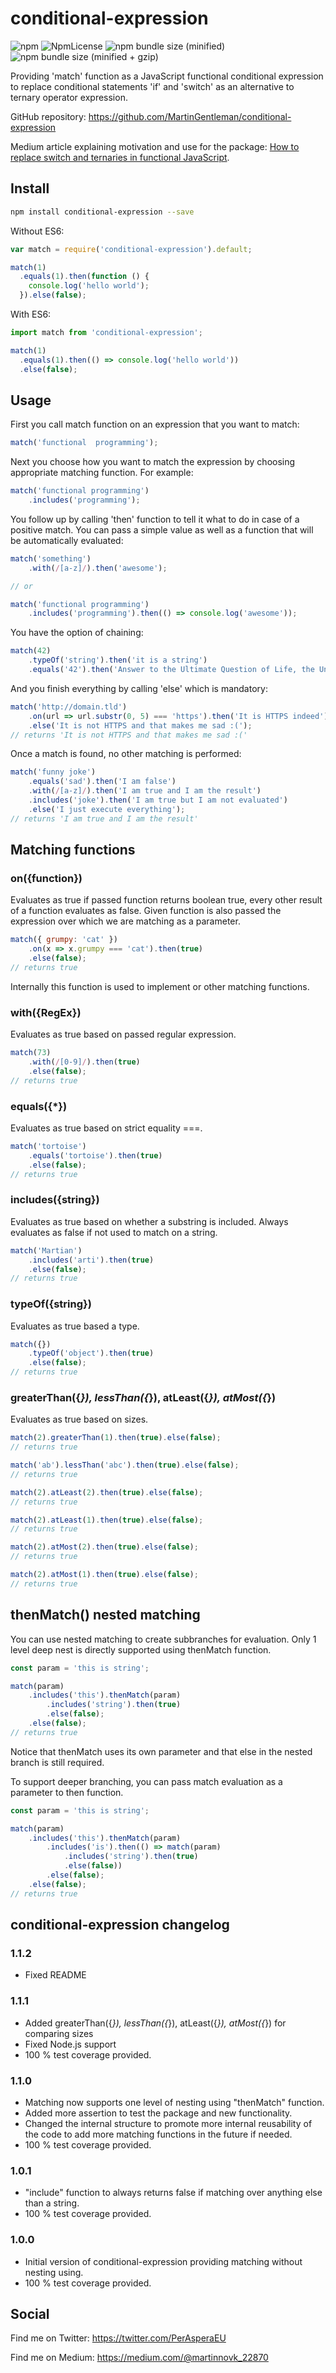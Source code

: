 # conditional-expression

![npm](https://img.shields.io/npm/v/conditional-expression.svg)
![NpmLicense](https://img.shields.io/npm/l/conditional-expression.svg)
![npm bundle size (minified)](https://img.shields.io/bundlephobia/min/conditional-expression.svg)
![npm bundle size (minified + gzip)](https://img.shields.io/bundlephobia/minzip/conditional-expression.svg)

Providing 'match' function as a JavaScript functional conditional
expression to replace conditional statements 'if' and 'switch'
as an alternative to ternary operator expression.

GitHub repository: https://github.com/MartinGentleman/conditional-expression

Medium article explaining motivation and use for the package: [How to replace switch and ternaries in functional JavaScript](https://medium.com/@martinnovk_22870/how-to-replace-switch-and-ternaries-in-functional-javascript-a011f0e93a31).

## Install


```sh
npm install conditional-expression --save
```

Without ES6:

```js
var match = require('conditional-expression').default;

match(1)
  .equals(1).then(function () {
    console.log('hello world');
  }).else(false);

```

With ES6:

```js
import match from 'conditional-expression';

match(1)
  .equals(1).then(() => console.log('hello world'))
  .else(false);

```

## Usage

First you call match function on an expression that you want to match:

```js
match('functional  programming');
```

Next you choose how you want to match the expression by choosing
appropriate matching function. For example:

```js
match('functional programming')
    .includes('programming');
```

You follow up by calling 'then' function to tell it what to do in case
of a positive match. You can pass a simple value as well as a function
that will be automatically evaluated:

```js
match('something')
    .with(/[a-z]/).then('awesome');

// or

match('functional programming')
    .includes('programming').then(() => console.log('awesome'));
```

You have the option of chaining:

```js
match(42)
    .typeOf('string').then('it is a string')
    .equals('42').then('Answer to the Ultimate Question of Life, the Universe, and Everything');
```

And you finish everything by calling 'else' which is mandatory:

```js
match('http://domain.tld')
    .on(url => url.substr(0, 5) === 'https').then('It is HTTPS indeed')
    .else('It is not HTTPS and that makes me sad :(');
// returns 'It is not HTTPS and that makes me sad :('
```

Once a match is found, no other matching is performed:

```js
match('funny joke')
    .equals('sad').then('I am false')
    .with(/[a-z]/).then('I am true and I am the result')
    .includes('joke').then('I am true but I am not evaluated')
    .else('I just execute everything');
// returns 'I am true and I am the result'
```

## Matching functions

### on({function})
Evaluates as true if passed function returns boolean true, every other
result of a function evaluates as false. Given function is also passed
the expression over which we are matching as a parameter.

```js
match({ grumpy: 'cat' })
    .on(x => x.grumpy === 'cat').then(true)
    .else(false);
// returns true
```

Internally this function is used to implement or other matching
functions.

### with({RegEx})
Evaluates as true based on passed regular expression.

```js
match(73)
    .with(/[0-9]/).then(true)
    .else(false);
// returns true
```

### equals({*})
Evaluates as true based on strict equality ===.

```js
match('tortoise')
    .equals('tortoise').then(true)
    .else(false);
// returns true
```

### includes({string})
Evaluates as true based on whether a substring is included. Always
evaluates as false if not used to match on a string.

```js
match('Martian')
    .includes('arti').then(true)
    .else(false);
// returns true
```

### typeOf({string})
Evaluates as true based a type.

```js
match({})
    .typeOf('object').then(true)
    .else(false);
// returns true
```

### greaterThan({*}), lessThan({*}), atLeast({*}), atMost({*})
Evaluates as true based on sizes.

```js
match(2).greaterThan(1).then(true).else(false);
// returns true

match('ab').lessThan('abc').then(true).else(false);
// returns true

match(2).atLeast(2).then(true).else(false);
// returns true

match(2).atLeast(1).then(true).else(false);
// returns true

match(2).atMost(2).then(true).else(false);
// returns true

match(2).atMost(1).then(true).else(false);
// returns true
```

## thenMatch() nested matching

You can use nested matching to create subbranches for evaluation. Only
1 level deep nest is directly supported using thenMatch function.

```js
const param = 'this is string';

match(param)
    .includes('this').thenMatch(param)
        .includes('string').then(true)
        .else(false);
    .else(false);
// returns true
```

Notice that thenMatch uses its own parameter and that else in the nested branch
is still required.

To support deeper branching, you can pass match evaluation as a parameter
to then function.

```js
const param = 'this is string';

match(param)
    .includes('this').thenMatch(param)
        .includes('is').then(() => match(param)
            .includes('string').then(true)
            .else(false))
        .else(false);
    .else(false);
// returns true
```

## conditional-expression changelog

### 1.1.2

- Fixed README

### 1.1.1

- Added greaterThan({*}), lessThan({*}), atLeast({*}), atMost({*}) for comparing sizes
- Fixed Node.js support
- 100 % test coverage provided.

### 1.1.0

- Matching now supports one level of nesting using "thenMatch" function.
- Added more assertion to test the package and new functionality.
- Changed the internal structure to promote more internal reusability of the code to add more matching functions in the future if needed.
- 100 % test coverage provided.

### 1.0.1

- "include" function to always returns false if matching over anything else than a string.
- 100 % test coverage provided.

### 1.0.0

- Initial version of conditional-expression providing matching without nesting using.
- 100 % test coverage provided.

## Social

Find me on Twitter: https://twitter.com/PerAsperaEU

Find me on Medium: https://medium.com/@martinnovk_22870